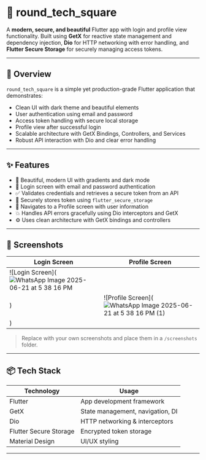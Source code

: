# 🔐 round_tech_square

A **modern, secure, and beautiful** Flutter app with login and profile view functionality. Built using **GetX** for reactive state management and dependency injection, **Dio** for HTTP networking with error handling, and **Flutter Secure Storage** for securely managing access tokens.

---

## 📱 Overview

`round_tech_square` is a simple yet production-grade Flutter application that demonstrates:

- Clean UI with dark theme and beautiful elements
- User authentication using email and password
- Access token handling with secure local storage
- Profile view after successful login
- Scalable architecture with GetX Bindings, Controllers, and Services
- Robust API interaction with Dio and clear error handling

---

## ✨ Features

- 🎨 Beautiful, modern UI with gradients and dark mode
- 🔐 Login screen with email and password authentication
- ✅ Validates credentials and retrieves a secure token from an API
- 💾 Securely stores token using `flutter_secure_storage`
- 👤 Navigates to a Profile screen with user information
- 💥 Handles API errors gracefully using Dio interceptors and GetX
- ⚙️ Uses clean architecture with GetX bindings and controllers


---

## 📸 Screenshots

| Login Screen | Profile Screen |
|--------------|----------------|
| ![Login Screen](![WhatsApp Image 2025-06-21 at 5 38 16 PM](https://github.com/user-attachments/assets/920a5a29-9c84-4775-bc27-92dc4fe77831)
) | ![Profile Screen](![WhatsApp Image 2025-06-21 at 5 38 16 PM (1)](https://github.com/user-attachments/assets/d95e4683-dca5-4567-a80a-4cdea7140faf)
) |

> Replace with your own screenshots and place them in a `/screenshots` folder.

---

## 📦 Tech Stack

| Technology             | Usage                                      |
|------------------------|--------------------------------------------|
| Flutter                | App development framework                  |
| GetX                  | State management, navigation, DI           |
| Dio                   | HTTP networking & interceptors             |
| Flutter Secure Storage | Encrypted token storage                    |
| Material Design        | UI/UX styling                             |

---



